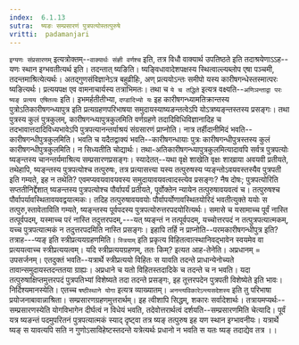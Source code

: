 ```yaml
---
index:  6.1.13
sutra:  ष्यङः सम्प्रसारणं पुत्रपत्योस्तत्पुरुषे
vritti:  padamanjari
---
```


`इग्यणः संप्रसारणम्` इत्यत्रोक्तम्--`वाक्यार्थः संज्ञी वर्णश्च` इति, तत्र विधौ वाक्यार्थ उपतिष्ठते इति तदाश्रयेणाऽऽह--यणः स्थान इग्भवतीत्यर्थ इति।
तदन्तात् ष्यङिति। ष्यङ्विधावादेशपक्षस्य स्थित्वाल्ल्यब्लोप एषा पञ्चमी, तदन्तमाश्रित्येत्यर्थः। अतद्गुणसंविज्ञानेऽत्र बहुव्रीहिः, अण् प्रत्ययोऽन्तः समीपो यस्य कारीषगन्धेस्तस्मात्परः ष्यङित्यर्थः। प्रत्ययपक्ष एव वामनाचार्यस्य तत्राभिमतः। तथा च `ये च तद्धिते` इत्यत्र वक्ष्यति--`अणिञन्ताद्वा परः ष्यङ् प्रत्यय एषितव्यः` इति।
इभमर्हतीतीभ्या, `दण्डादिभ्यो यः` इह कारीषगन्ध्यामतिक्रान्तस्य पुत्रोऽतिकारीषगन्ध्यापुत्र इति प्रत्यग्रहणपरिभाषया समुदायस्याष्यङन्तत्वेऽपि योऽत्रष्यङ्न्तस्तस्य प्रसङ्गः। तथा पुत्रस्य कुलं पुत्रकुलम्, कारीषगन्ध्यापुत्रकुलमिति वर्णग्रहणे तदादिविधिविज्ञानादिह च तदभावात्तदादिविध्यभावेऽपि पुत्रपत्यानन्तर्याश्रयं संग्रसारणं प्राप्नोति। नात्र तर्हीदानीमिदं भवति--कारीषगन्धीपुत्रकुलमिति। भवति च यदैतद्वाक्यं भवति--कारीषगन्धायाः पुत्रः कारीषगन्धीपुत्रस्तस्य कुलं कारीषगन्धीपुत्रकुलमिति। न सिध्यतीति चोद्यार्थः। तथा-अतिकारीषगन्ध्यापुत्रकुलमित्यादावपि सर्वत्र पुत्रपत्योः ष्यङ्न्तस्य चानन्तर्यमाश्रित्य सम्प्रसारणप्रसङ्गः।
स्यादेतत्--यथा वृक्षे शाखेति वृक्षः शाखाया अवयवी प्रतीयते, तथेहापि, ष्यङ्न्तस्य पुत्रपत्योश्च तत्पुरुषः, तत्र प्रत्यासत्त्या यस्य तत्पुरुषस्य प्यङ्न्तोऽवयवस्तस्यैव पुत्रपती इति गम्यते, इह न तथेति? एवमप्यवयवावयवस्य समुदायावयवत्वादस्त्येव प्रसङ्गः? नैष दोषः; पुत्रपत्योरिति सप्ततीनिर्द्देशात् ष्यङन्तस्य पुत्रपत्योश्च पौर्वापर्यं प्रतीयते, पूर्वोक्तेन न्यायेन तत्पुरुषावयवत्वं च। तत्पुरुषश्च पौर्वापर्यावस्थितावयवद्वयात्मकः। तदिह तत्पुरुषावयवयोः पौर्वापर्योणावस्थितयोरिदं भवतीत्युक्ते ययोः स तत्पुरु,स्तावेताविति गम्यते, ष्यङ्न्तस्य पूर्वपदस्य पुत्रपत्योरुत्तरपदयोरित्यर्थः। समासे च यसामाच्च पूर्वं नास्ति तत्पूर्वपदम्, यस्माच्च परं नास्ति तदुत्तरपदम्,---यत् ष्यङ्न्तं न तत्पूर्वपदम्, यच्चोत्तरपदं न तत्पुत्रपत्यात्मकम्, यच्च पुत्रपत्यात्मकं न तदुत्तरपदमिति नास्ति प्रसङ्गः। इहापि तर्हि न प्राप्नोति--परमकारीषगन्धीपुत्र इति? तत्राह---प्यङ् इति स्त्रीप्रत्ययग्रहणमिति। `स्त्रियाम्` इति प्रकृत्य विहितत्वात्स्थानिवद्भावेन स्वयमेव वा प्रत्ययत्वाच्च स्त्रीप्रत्ययत्वम्। यदि स्त्रीप्रत्ययग्रहणम्, ततः किम्? इत्यत आह-तेनेति।
अप्रधानम् = उपसर्जनम्। एतदुक्तं भवति--यत्रार्थे स्त्रीप्रत्ययो विहितः स यावति तदन्ते प्राधान्येनोच्यते तावान्समुदायस्तदन्ततया ग्राह्यः। अप्रधाने च यतो विहितस्तदादिके च तदन्ते च न भवति। यदा तत्पुरुषाक्षिप्तमुत्तरपदं पुत्रपतिभ्यां विशेष्यते तदा तदन्ते प्रसङ्गः, इह तूत्तरपदेन पुत्रपती विशेष्येते इति भावः।
निर्दिश्यमानस्येति। एतच्च `षष्ठीस्थाने योगा` इत्यत्र व्याख्यातम्। `अनन्त्यविकारेऽन्त्यसदेशस्य` इति तु परिभाषा प्रयोजनाबावान्नाश्रिता।
सम्प्रसारणग्रहणमुत्तरार्थम्। इह त्वीशापि सिद्धम्, शकारः सर्वादेशार्थः। तत्रायमप्यर्थः--सम्प्रसारणस्येति योगविभागेन दीर्घत्वं न विधेयं भवति, तदेवोत्तरार्थत्वं दर्शयति--सम्प्रसारणमिति चेत्यादि।
पूर्वं यत्र ष्यङन्तं पदमुपरितनं पुत्रपत्यात्मकं स्याद् 
दृष्ट्वा तत्र ष्यङ् तत्पुरुष इह यण स्थान इग्भावनीयः।
यत्रार्थे ष्यङ् स यावत्यपि सति न गुणोऽसाविहेष्टस्तदन्ते
यत्रेत्यर्थः प्रधानो न भवति स यतः ष्यङ् तदाद्येव तत्र ।।

